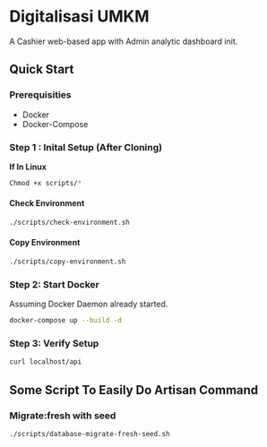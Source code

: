 # Digitalisasi UMKM

A Cashier web-based app with Admin analytic dashboard init.

## Quick Start

### Prerequisities

- Docker
- Docker-Compose

### Step 1 : Inital Setup (After Cloning)

**If In Linux**

```bash
Chmod +x scripts/*
```

#### Check Environment

```bash
./scripts/check-environment.sh
```

#### Copy Environment

```bash
./scripts/copy-environment.sh
```

### Step 2: Start Docker

Assuming Docker Daemon already started.

```bash
docker-compose up --build -d
```

### Step 3: Verify Setup

```bash
curl localhost/api
```

## Some Script To Easily Do Artisan Command

### Migrate:fresh with seed

```bash
./scripts/database-migrate-fresh-seed.sh
```

